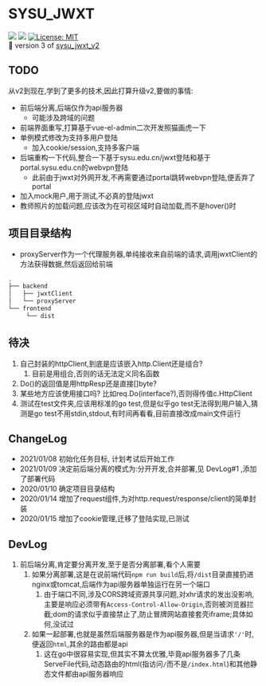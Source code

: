 # SYSU_JWXT
![](https://img.shields.io/badge/sysu_jwxt-v3.0.1-519dd9.svg) ![](https://img.shields.io/badge/language-Golang-blue.svg) [![License: MIT](https://img.shields.io/badge/License-MIT-yellow.svg)](https://opensource.org/licenses/MIT)   
:rocket: version 3 of [sysu_jwxt_v2](https://github.com/liwm29/sysu_jwxt_v2) 
## TODO
从v2到现在,学到了更多的技术,因此打算升级v2,要做的事情:
- 前后端分离,后端仅作为api服务器
  - 可能涉及跨域的问题
- 前端界面重写,打算基于vue-el-admin二次开发照猫画虎一下
- 单例模式修改为支持多用户登陆
  - 加入cookie/session,支持多客户端
- 后端重构一下代码,整合一下基于sysu.edu.cn/jwxt登陆和基于portal.sysu.edu.cn的webvpn登陆
  - 此前由于jwxt对外网开发,不再需要通过portal跳转webvpn登陆,便丢弃了portal
- 加入mock用户,用于测试,不必真的登陆jwxt
- 教师照片的加载问题,应该改为在可视区域时自动加载,而不是hover()时

## 项目目录结构
- proxyServer作为一个代理服务器,单纯接收来自前端的请求,调用jwxtClient的方法获得数据,然后返回给前端
```sh
.
├── backend
│   ├── jwxtClient
│   └── proxyServer
└── frontend
     └── dist
```

## 待决
1. 自己封装的httpClient,到底是应该嵌入http.Client还是组合?
   1. 目前是用组合,否则的话无法定义同名函数
2. Do()的返回值是用httpResp还是直接[]byte?
3. 某些地方应该使用接口吗? 比如req.Do(interface?),否则得传值c.HttpClient
4. 测试在test文件夹,应该用标准的go test,但是似乎go test无法得到用户输入,猜测是go test不用stdin,stdout,有时间再看看,目前直接改成main文件运行

## ChangeLog
- 2021/01/08 初始化任务目标, 计划考试后开始工作
- 2021/01/09 决定前后端分离的模式为:分开开发,合并部署,见 DevLog#1 ,添加了部署代码
- 2020/01/10 确定项目目录结构
- 2020/01/14 增加了request组件,为对http.request/response/client的简单封装
- 2020/01/15 增加了cookie管理,迁移了登陆实现,已测试

## DevLog
1. 前后端分离,肯定要分离开发,至于是否分离部署,看个人需要
   1. 如果分离部署,这是在说前端代码`npm run build`后,将`/dist`目录直接扔进nginx或tomcat,后端作为api服务器单独运行在另一个端口
      1. 由于端口不同,涉及CORS跨域资源共享问题,对xhr请求的发出没影响,主要是响应必须带有`Access-Control-Allow-Origin`,否则被浏览器拦截;dom的请求似乎直接禁止了,防止冒牌网站直接套壳iframe;具体如何,没试过
   2. 如果一起部署,也就是虽然后端服务器是作为api服务器,但是当请求`'/'`时,便返回`html`,其余的路由都是api
      1. 这在go中很容易实现,但其实不算太优雅,毕竟api服务器多了几条ServeFile代码,动态路由的html(指访问`/`而不是`/index.html`)和其他静态文件都由api服务器响应
